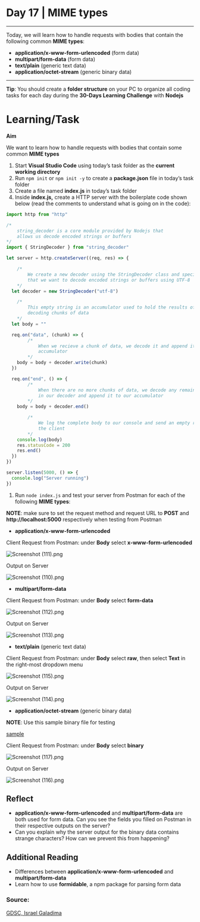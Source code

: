 # Day 17 | MIME types

---

Today, we will learn how to handle requests with bodies that contain the following common **MIME types**:

- **application/x-www-form-urlencoded** (form data)
- **multipart/form-data** (form data)
- **text/plain** (generic text data)
- **application/octet-stream** (generic binary data)

---

**Tip**: You should create a **folder structure** on your PC to organize all coding tasks for each day during the **30-Days Learning Challenge** with **Nodejs**

# Learning/Task

**Aim**

We want to learn how to handle requests with bodies that contain some common **MIME types**

1. Start **Visual Studio Code** using today’s task folder as the **current working directory**
2. Run `npm init` or `npm init -y` to create a **package.json** file in today’s task folder
3. Create a file named **index.js** in today’s task folder
4. Inside **index.js,** create a HTTP server with the boilerplate code shown below (read the comments to understand what is going on in the code):

```jsx
import http from "http"

/* 
	string_decoder is a core module provided by Nodejs that 
	allows us decode encoded strings or buffers 
*/
import { StringDecoder } from "string_decoder"

let server = http.createServer((req, res) => {

	/* 
		We create a new decoder using the StringDecoder class and specify 
		that we want to decode encoded strings or buffers using UTF-8
	*/
  let decoder = new StringDecoder("utf-8")

	/* 
		This empty string is an accumulator used to hold the results of 
		decoding chunks of data 
	*/
  let body = ""

  req.on("data", (chunk) => {
		/* 
			When we recieve a chunk of data, we decode it and append it to our
			accumulator 
		*/
    body = body + decoder.write(chunk)
  })

  req.on("end", () => {
		/* 
			When there are no more chunks of data, we decode any remaining data
			in our decoder and append it to our accumulator 
		*/
    body = body + decoder.end()

		/* 
			We log the complete body to our console and send an empty response to
			the client
		*/
    console.log(body)
    res.statusCode = 200
    res.end()
  })
})

server.listen(5000, () => {
  console.log("Server running")
})
```

1. Run `node index.js` and test your server from Postman for each of the following **MIME types**:

**NOTE**: make sure to set the request method and request URL to **POST** and **http://localhost:5000** respectively when testing from Postman

- **application/x-www-form-urlencoded**

Client Request from Postman: under **Body** select **x-www-form-urlencoded**

![Screenshot (111).png](https://s3-us-west-2.amazonaws.com/secure.notion-static.com/9d389912-ccde-4f9f-b537-4c857727276d/Screenshot_(111).png)

Output on Server

![Screenshot (110).png](https://s3-us-west-2.amazonaws.com/secure.notion-static.com/7c15ce50-6083-4ac8-8c3c-883454846869/Screenshot_(110).png)

- **multipart/form-data**

Client Request from Postman: under **Body** select **form-data**

![Screenshot (112).png](https://s3-us-west-2.amazonaws.com/secure.notion-static.com/ffa5b9a1-f4e4-42da-9d0b-9ad6698bcda2/Screenshot_(112).png)

Output on Server

![Screenshot (113).png](https://s3-us-west-2.amazonaws.com/secure.notion-static.com/0b2aaefa-d653-4aae-909d-83c723dd8ff5/Screenshot_(113).png)

- **text/plain** (generic text data)

Client Request from Postman: under **Body** select **raw**, then select **Text** in the right-most dropdown menu

![Screenshot (115).png](https://s3-us-west-2.amazonaws.com/secure.notion-static.com/d5af8b78-3576-4e4d-8efd-8fb90ba43a18/Screenshot_(115).png)

Output on Server

![Screenshot (114).png](https://s3-us-west-2.amazonaws.com/secure.notion-static.com/4a995b68-723c-4df9-8ecc-b968517ba2b2/Screenshot_(114).png)

- **application/octet-stream** (generic binary data)

**NOTE**: Use this sample binary file for testing

[sample](https://s3-us-west-2.amazonaws.com/secure.notion-static.com/714de484-5445-4e4d-89e3-e7e32a0887e4/sample.bin)

Client Request from Postman: under **Body** select **binary**

![Screenshot (117).png](https://s3-us-west-2.amazonaws.com/secure.notion-static.com/364aa69a-2b13-46b3-9f86-bee19a00f398/Screenshot_(117).png)

Output on Server

![Screenshot (116).png](https://s3-us-west-2.amazonaws.com/secure.notion-static.com/8be95bab-ed08-40c5-b97b-126f183ce4ae/Screenshot_(116).png)

## Reflect

- **application/x-www-form-urlencoded** and **multipart/form-data** are both used for form data. Can you see the fields you filled on Postman in their respective outputs on the server?
- Can you explain why the server output for the binary data contains strange characters? How can we prevent this from happening?

## Additional Reading

- Differences between **application/x-www-form-urlencoded** and **multipart/form-data**
- Learn how to use **formidable**, a npm package for parsing form data

### Source:

[GDSC, Israel Galadima](https://israelgaladima.notion.site/Day-2-JavaScript-Refresher-96ecdd77ddb3462ba90ea6f7c83af90b)